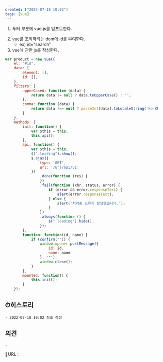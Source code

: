```yaml
---
created: ["2022-07-18 10:02"]
tags: [Vue]
---
```

1. 푸터 부분에 vue.js를 임포트한다.
<script src="/js/vue.min.js" th:attrappend="src='?ver='+${@environment.getProperty('cache.version')}"></script>

2. vue를 조작하려는 dom에 id를 부여한다. 
	- ex) id="search"
3. vue에 관한 js를 작성한다.
```javascript
var product = new Vue({  
    el: "#id",  
    data: {  
        element: [], 
        id: [], 
    },    
    filters: {  
	    upperCased: function (data) {  
	        return data != null ? data.toUpperCase() : '';  
	    },  
	    comma: function (data) {  
	        return data !== null ? parseInt(data).toLocaleString('ko-KR') : 'N/A';  
	    }
	},
    methods: {  
        init: function() {  
            var $this = this;  
            this.api();
        },  
        api: function() {
	        var $this = this;
	        $(".loading").show();
	        $.ajax({  
			    type: 'GET',  
			    url: '/url/api/v1'  
			})  
			    .done(function (res) {
				})
				.fail(function (xhr, status, error) {  
				    if (error && error.responseText) {  
				        alert(error.responseText);  
				    } else {  
				        alert('처리중 오류가 발생했습니다.');  
				    }
				})  
				.always(function () {  
				    $(".loading").hide();  
				});
        },
        function: function(id, name) {  
            if (confirm('')) {  
                window.opener.postMessage({  
                    id: id,  
                    name: name  
                }, '*');  
                window.close();  
            }        
        },    
	    mounted: function() {  
	        this.init(); 
	    }
	});
```
## ⏱히스토리
	- 2022-07-18 10:02 최초 작성

## 의견
	-


📙URL :